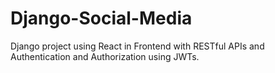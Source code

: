 # Django-Social-Media
Django project using React in Frontend with RESTful APIs and Authentication and  Authorization using JWTs.
